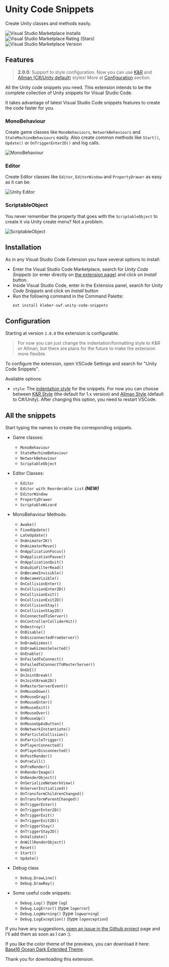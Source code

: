 # Unity Code Snippets

Create Unity classes and methods easily.

![Visual Studio Marketplace Installs](https://img.shields.io/visual-studio-marketplace/i/kleber-swf.unity-code-snippets?color=red&style=for-the-badge)
![Visual Studio Marketplace Rating (Stars)](https://img.shields.io/visual-studio-marketplace/stars/kleber-swf.unity-code-snippets?color=blue&style=for-the-badge)
![Visual Studio Marketplace Version](https://img.shields.io/visual-studio-marketplace/v/kleber-swf.unity-code-snippets?color=orange&style=for-the-badge)

## Features

> **2.0.0**: Support to style configuration. Now you can use [K&R](https://en.wikipedia.org/wiki/Indentation_style#K&R_style) and [Allman (C#/Unity default)](https://en.wikipedia.org/wiki/Indentation_style#Allman_style) styles! More at [Configuration](#configuration) section.

All the Unity code snippets you need. This extension intends to be the complete collection of Unity snippets for Visual Studio Code.

It takes advantage of latest Visual Studio Code snippets features to create the code faster for you.

### MonoBehaviour

Create game classes like `MonoBehaviours`, `NetworkBehaviours` and `StateMachineBehaviours` easily. Also create common methods like `Start()`, `Update()` or `OnTriggerEnter2D()` and log calls.

![MonoBehaviour](https://raw.githubusercontent.com/kleber-swf/vscode-unity-code-snippets/master/images/usage-01.gif)

### Editor

Create Editor classes like `Editor`, `EditorWindow` and `PropertyDrawer` as easy as it can be.

![Unity Editor](https://raw.githubusercontent.com/kleber-swf/vscode-unity-code-snippets/master/images/usage-02.gif)

### ScriptableObject

You never remember the property that goes with the `ScriptableObject` to create it via Unity create menu? Not a problem.

![ScriptableObject](https://raw.githubusercontent.com/kleber-swf/vscode-unity-code-snippets/master/images/usage-03.gif)

## Installation

As in any Visual Studio Code Extension you have several options to install:

-  Enter the Visual Studio Code Marketplace, search for _Unity Code Snippets_ (or enter directly on [the extension page](https://marketplace.visualstudio.com/items?itemName=kleber-swf.unity-code-snippets)) and click on _Install_ button.
-  Inside Visual Studio Code, enter in the Extensios panel, search for _Unity Code Snippets_ and click on _Install_ button
-  Run the following command in the Command Palette:
   ```
   ext install kleber-swf.unity-code-snippets
   ```

## Configuration

Starting at version `2.0.0` the extension is configurable.

> For now you can just change the indentation/formatting style to K&R or Allman, but there are plans for the future to make the extension more flexible.

To configure the extension, open VSCode Settings and search for "Unity Code Snippets".

Available options:

-  `style`: The [indentation style](https://en.wikipedia.org/wiki/Indentation_style) for the snippets. For now you can choose between [K&R Style](https://en.wikipedia.org/wiki/Indentation_style#K&R_style) (the default for 1.x version) and [Allman Style](https://en.wikipedia.org/wiki/Indentation_style#Allman_style) (default to C#/Unity). After changing this option, you need to restart VSCode.

## All the snippets

Start typing the names to create the corresponding snippets.

-  Game classes:

   -  `MonoBehaviour`
   -  `StateMachineBehaviour`
   -  `NetworkBehaviour`
   -  `ScriptableObject`

-  Editor Classes:

   -  `Editor`
   -  `Editor with Reorderable List` **_(NEW)_**
   -  `EditorWindow`
   -  `PropertyDrawer`
   -  `ScriptableWizard`

-  MonoBehaviour Methods:

   -  `Awake()`
   -  `FixedUpdate()`
   -  `LateUpdate()`
   -  `OnAnimatorIK()`
   -  `OnAnimatorMove()`
   -  `OnApplicationFocus()`
   -  `OnApplicationPause()`
   -  `OnApplicationQuit()`
   -  `OnAudioFilterRead()`
   -  `OnBecameInvisible()`
   -  `OnBecameVisible()`
   -  `OnCollisionEnter()`
   -  `OnCollisionEnter2D()`
   -  `OnCollisionExit()`
   -  `OnCollisionExit2D()`
   -  `OnCollisionStay()`
   -  `OnCollisionStay2D()`
   -  `OnConnectedToServer()`
   -  `OnControllerColliderHit()`
   -  `OnDestroy()`
   -  `OnDisable()`
   -  `OnDisconnectedFromServer()`
   -  `OnDrawGizmos()`
   -  `OnDrawGizmosSelected()`
   -  `OnEnable()`
   -  `OnFailedToConnect()`
   -  `OnFailedToConnectToMasterServer()`
   -  `OnGUI()`
   -  `OnJointBreak()`
   -  `OnJointBreak2D()`
   -  `OnMasterServerEvent()`
   -  `OnMouseDown()`
   -  `OnMouseDrag()`
   -  `OnMouseEnter()`
   -  `OnMouseExit()`
   -  `OnMouseOver()`
   -  `OnMouseUp()`
   -  `OnMouseUpAsButton()`
   -  `OnNetworkInstantiate()`
   -  `OnParticleCollision()`
   -  `OnParticleTrigger()`
   -  `OnPlayerConnected()`
   -  `OnPlayerDisconnected()`
   -  `OnPostRender()`
   -  `OnPreCull()`
   -  `OnPreRender()`
   -  `OnRenderImage()`
   -  `OnRenderObject()`
   -  `OnSerializeNetworkView()`
   -  `OnServerInitialized()`
   -  `OnTransformChildrenChanged()`
   -  `OnTransformParentChanged()`
   -  `OnTriggerEnter()`
   -  `OnTriggerEnter2D()`
   -  `OnTriggerExit()`
   -  `OnTriggerExit2D()`
   -  `OnTriggerStay()`
   -  `OnTriggerStay2D()`
   -  `OnValidate()`
   -  `OnWillRenderObject()`
   -  `Reset()`
   -  `Start()`
   -  `Update()`

-  Debug class

   -  `Debug.DrawLine()`
   -  `Debug.DrawRay()`

-  Some useful code snippets:
   -  `Debug.Log()` (type _`log`_)
   -  `Debug.LogError()` (type _`logerror`_)
   -  `Debug.LogWarning()` (type _`logwarning`_)
   -  `Debug.LogException()` (type _`logexception`_)

If you have any suggestions, [open an issue in the Github project](https://github.com/kleber-swf/vscode-unity-code-snippets/issues) page and I'll add them as soon as I can :).

If you like the color theme of the previews, you can download it here: [Base16 Ocean Dark Extended Theme](https://marketplace.visualstudio.com/items?itemName=kleber-swf.ocean-dark-extended).

Thank you for downloading this extension.
